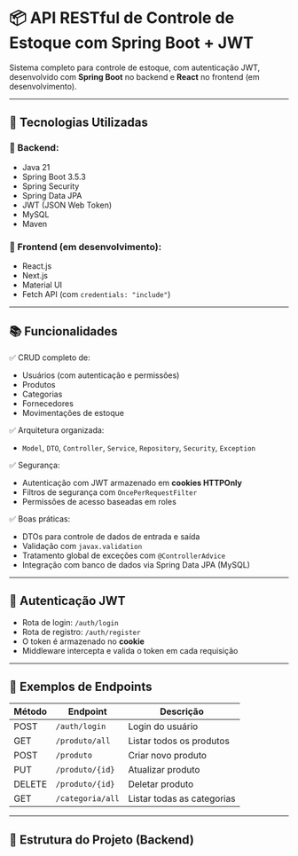 # 📦 API RESTful de Controle de Estoque com Spring Boot + JWT

Sistema completo para controle de estoque, com autenticação JWT, desenvolvido com **Spring Boot** no backend e **React** no frontend (em desenvolvimento).

---

## 🚀 Tecnologias Utilizadas

### 🔧 Backend:
- Java 21
- Spring Boot 3.5.3
- Spring Security
- Spring Data JPA
- JWT (JSON Web Token)
- MySQL
- Maven

### 💅 Frontend (em desenvolvimento):
- React.js
- Next.js
- Material UI
- Fetch API (com `credentials: "include"`)

---

## 📚 Funcionalidades

✅ CRUD completo de:
- Usuários (com autenticação e permissões)
- Produtos
- Categorias
- Fornecedores
- Movimentações de estoque

✅ Arquitetura organizada:
- `Model`, `DTO`, `Controller`, `Service`, `Repository`, `Security`, `Exception`

✅ Segurança:
- Autenticação com JWT armazenado em **cookies HTTPOnly**
- Filtros de segurança com `OncePerRequestFilter`
- Permissões de acesso baseadas em roles

✅ Boas práticas:
- DTOs para controle de dados de entrada e saída
- Validação com `javax.validation`
- Tratamento global de exceções com `@ControllerAdvice`
- Integração com banco de dados via Spring Data JPA (MySQL)

---

## 🔐 Autenticação JWT

- Rota de login: `/auth/login`
- Rota de registro: `/auth/register`
- O token é armazenado no **cookie**
- Middleware intercepta e valida o token em cada requisição

---

## 🧪 Exemplos de Endpoints

| Método | Endpoint             | Descrição                  |
|--------|----------------------|----------------------------|
| POST   | `/auth/login`        | Login do usuário           |
| GET    | `/produto/all`       | Listar todos os produtos   |
| POST   | `/produto`           | Criar novo produto         |
| PUT    | `/produto/{id}`      | Atualizar produto          |
| DELETE | `/produto/{id}`      | Deletar produto            |
| GET    | `/categoria/all`     | Listar todas as categorias |

---

## 📁 Estrutura do Projeto (Backend)

